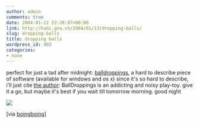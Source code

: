 ```yaml
---
author: admin
comments: true
date: 2004-01-12 22:28:07+00:00
link: http://habi.gna.ch/2004/01/13/dropping-balls/
slug: dropping-balls
title: dropping balls
wordpress_id: 403
categories:
- none
---
```


perfect for just a tad after midnight: [balldroppings](http://www.jtnimoy.com/itp/balldroppings/), a hard to describe piece of software (available for windows and os x)
since it's so hard to describe, i'll just cite [the author](http://www.jtnimoy.com/itp/): BallDroppings is an addicting and noisy play-toy.
give it a go, but maybe it's best if you wait till tomorrow morning. 
good night

[![](http://habi.gna.ch/blog/images/balldroppings-tm.jpg)](http://habi.gna.ch/blog/images/balldroppings.jpg)

[via [boingboing](http://boingboing.net/2004_01_01_archive.html#107393998643575566)]
